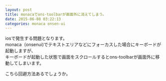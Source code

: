 ```yaml
---
layout: post
title: monacaでons-toolbarが画面外に消えてしまう。
date: 2015-06-08 03:22:13
categories: monaca onsen-ui
---
```

<!-- {% raw %} -->
<p>iosで発生する問題となります。<br>
monaca（onsenui)でテキストエリアなどにフォーカスした場合にキーボードが起動しますが、<br>
キーボードが起動した状態で画面をスクロールするとons-toolbarが画面外に移動してしまいます。</p>

<p>こちら回避方法あるでしょうか。</p>
<!-- {% endraw %} -->
